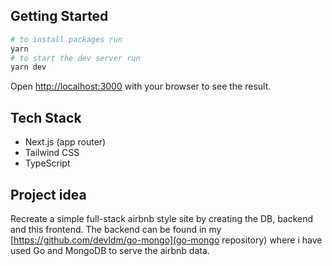 ## Getting Started

```bash
# to install packages run
yarn
# to start the dev server run
yarn dev
```

Open [http://localhost:3000](http://localhost:3000) with your browser to see the result.

## Tech Stack
- Next.js (app router)
- Tailwind CSS
- TypeScript

## Project idea
Recreate a simple full-stack airbnb style site by creating the DB, backend and this frontend.
The backend can be found in my [https://github.com/devldm/go-mongo](go-mongo repository) where i have used Go and MongoDB to serve the airbnb data.  
